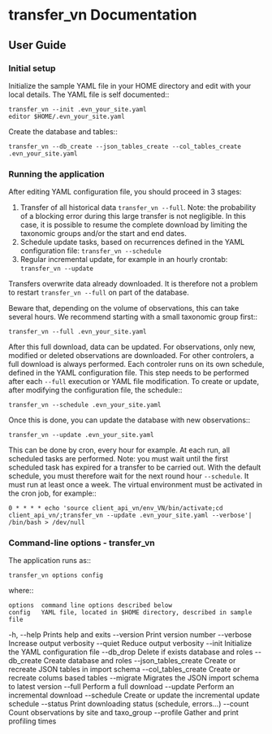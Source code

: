 # transfer_vn Documentation

## User Guide

### Initial setup

Initialize the sample YAML file in your HOME directory and edit with
your local details. The YAML file is self documented::

    transfer_vn --init .evn_your_site.yaml
    editor $HOME/.evn_your_site.yaml

Create the database and tables::

    transfer_vn --db_create --json_tables_create --col_tables_create .evn_your_site.yaml

### Running the application

After editing YAML configuration file, you should proceed in 3 stages:

1. Transfer of all historical data `transfer_vn --full`.
   Note: the probability of a blocking error during this large transfer is not negligible.
   In this case, it is possible to resume the complete download by limiting the taxonomic groups
   and/or the start and end dates.
2. Schedule update tasks, based on recurrences defined in the YAML configuration file:
   `transfer_vn --schedule`
3. Regular incremental update, for example in an hourly crontab:
   `transfer_vn --update`

Transfers overwrite data already downloaded. It is therefore not a problem to
restart `transfer_vn --full` on part of the database.

Beware that, depending on the volume of observations,
this can take several hours. We recommend starting with a small taxonomic
group first::

    transfer_vn --full .evn_your_site.yaml

After this full download, data can be updated. For observations, only new,
modified or deleted observations are downloaded. For other controlers, a full
download is always performed. Each controler runs on its own schedule,
defined in the YAML configuration file. This step needs to be performed
after each `--full` execution or YAML file modification. To create or update,
after modifying the configuration file, the schedule::

    transfer_vn --schedule .evn_your_site.yaml

Once this is done, you can update the database with new observations::

    transfer_vn --update .evn_your_site.yaml

This can be done by cron, every hour for example. At each run, all scheduled
tasks are performed. Note: you must wait until the first scheduled task has
expired for a transfer to be carried out. With the default schedule, you must
therefore wait for the next round hour `--schedule`. It must run at least
once a week. The virtual environment must be activated in the cron job, for
example::

    0 * * * * echo 'source client_api_vn/env_VN/bin/activate;cd client_api_vn/;transfer_vn --update .evn_your_site.yaml --verbose'| /bin/bash > /dev/null

### Command-line options - transfer_vn

The application runs as::

    transfer_vn options config

where::

    options  command line options described below
    config   YAML file, located in $HOME directory, described in sample file

-h, --help Prints help and exits
--version Print version number
--verbose Increase output verbosity
--quiet Reduce output verbosity
--init Initialize the YAML configuration file
--db_drop Delete if exists database and roles
--db_create Create database and roles
--json_tables_create Create or recreate JSON tables in import schema
--col_tables_create Create or recreate colums based tables
--migrate Migrates the JSON import schema to latest version
--full Perform a full download
--update Perform an incremental download
--schedule Create or update the incremental update schedule
--status Print downloading status (schedule, errors...)
--count Count observations by site and taxo_group
--profile Gather and print profiling times
